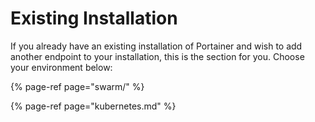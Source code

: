 # Existing Installation

If you already have an existing installation of Portainer and wish to add another endpoint to your installation, this is the section for you. Choose your environment below:

{% page-ref page="swarm/" %}

{% page-ref page="kubernetes.md" %}



